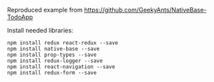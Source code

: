 Reproduced example from https://github.com/GeekyAnts/NativeBase-TodoApp

Install needed libraries:
```
npm install redux react-redux --save
npm install native-base --save
npm install prop-types --save
npm install redux-logger --save
npm install react-navigation --save
npm install redux-form --save
```
